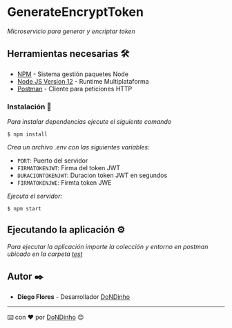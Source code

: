 # GenerateEncryptToken
_Microservicio para generar y encriptar token_

## Herramientas necesarias 🛠️
* [NPM](https://www.npmjs.com/) - Sistema gestión paquetes Node
* [Node JS Version 12](https://nodejs.org/en/blog/release/v12.13.0/) - Runtime Multiplataforma
* [Postman](https://www.postman.com/) - Cliente para peticiones HTTP

### Instalación 🔧
_Para instalar dependencias ejecute el siguiente comando_
```
$ npm install
```
_Crea un archivo .env con las siguientes variables:_
* `PORT`: Puerto del servidor
* `FIRMATOKENJWT`: Firma del token JWT
* `DURACIONTOKENJWT`: Duracion token JWT en segundos
* `FIRMATOKENJWE`: Firmta token JWE

_Ejecuta el servidor:_
```
$ npm start
```


## Ejecutando la aplicación ⚙️
_Para ejecutar la aplicación importe la colección y entorno en postman ubicado en la carpeta [test](https://github.com/DoNDinho/test)_

## Autor ✒️
* **Diego Flores** - Desarrollador [DoNDinho](https://github.com/DoNDinho)


---
⌨️ con ❤️ por [DoNDinho](https://github.com/DoNDinho) 😊
